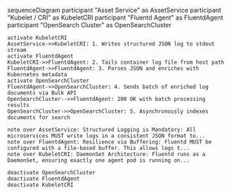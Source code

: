 sequenceDiagram
    participant "Asset Service" as AssetService
    participant "Kubelet / CRI" as KubeletCRI
    participant "Fluentd Agent" as FluentdAgent
    participant "OpenSearch Cluster" as OpenSearchCluster

    activate KubeletCRI
    AssetService->>KubeletCRI: 1. Writes structured JSON log to stdout stream
    activate FluentdAgent
    KubeletCRI->>FluentdAgent: 2. Tails container log file from host path
    FluentdAgent->>FluentdAgent: 3. Parses JSON and enriches with Kubernetes metadata
    activate OpenSearchCluster
    FluentdAgent->>OpenSearchCluster: 4. Sends batch of enriched log documents via Bulk API
    OpenSearchCluster-->>FluentdAgent: 200 OK with batch processing results
    OpenSearchCluster->>OpenSearchCluster: 5. Asynchronously indexes documents for search

    note over AssetService: Structured Logging is Mandatory: All microservices MUST write logs in a consistent JSON format to...
    note over FluentdAgent: Resilience via Buffering: Fluentd MUST be configured with a file-based buffer. This allows logs t...
    note over KubeletCRI: DaemonSet Architecture: Fluentd runs as a DaemonSet, ensuring exactly one agent pod is running on...

    deactivate OpenSearchCluster
    deactivate FluentdAgent
    deactivate KubeletCRI
